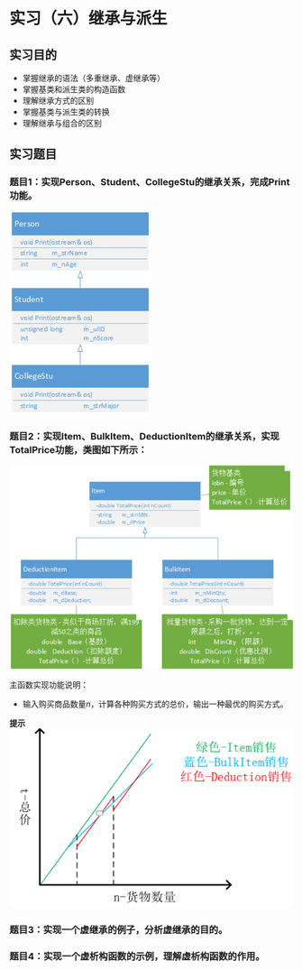 # 实习（六）继承与派生

## 实习目的
- 掌握继承的语法（多重继承、虚继承等）
- 掌握基类和派生类的构造函数
- 理解继承方式的区别
- 掌握基类与派生类的转换
- 理解继承与组合的区别

## 实习题目
### 题目1：实现Person、Student、CollegeStu的继承关系，完成Print功能。
![继承关系图](../png/Ex6_1_Inheritance.png)

### 题目2：实现Item、BulkItem、DeductionItem的继承关系，实现TotalPrice功能，类图如下所示：
![类关系图](../png/Ex6_2_Sell.png)

主函数实现功能说明：

- 输入购买商品数量$n$，计算各种购买方式的总价，输出一种最优的购买方式。

**提示**![三种情况下，总价-数量图](../png/Ex6_2_Total_Price.png)

### 题目3：实现一个虚继承的例子，分析虚继承的目的。

### 题目4：实现一个虚析构函数的示例，理解虚析构函数的作用。
